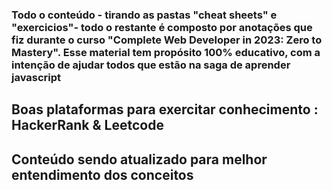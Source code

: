 ### Todo o conteúdo - tirando as pastas "cheat sheets" e "exercicios"- todo o restante é composto por anotações que fiz durante o curso "Complete Web Developer in 2023: Zero to Mastery". Esse material tem propósito 100% educativo, com a intenção de ajudar todos que estão na saga de aprender javascript


## Boas plataformas para exercitar conhecimento : HackerRank & Leetcode


## Conteúdo sendo atualizado para melhor entendimento dos conceitos
